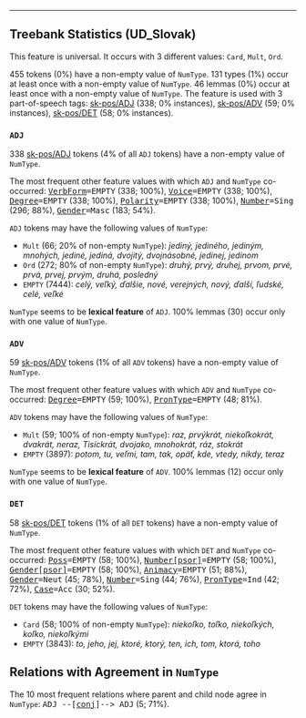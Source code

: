 

--------------------------------------------------------------------------------

## Treebank Statistics (UD_Slovak)

This feature is universal.
It occurs with 3 different values: `Card`, `Mult`, `Ord`.

455 tokens (0%) have a non-empty value of `NumType`.
131 types (1%) occur at least once with a non-empty value of `NumType`.
46 lemmas (0%) occur at least once with a non-empty value of `NumType`.
The feature is used with 3 part-of-speech tags: [sk-pos/ADJ]() (338; 0% instances), [sk-pos/ADV]() (59; 0% instances), [sk-pos/DET]() (58; 0% instances).

### `ADJ`

338 [sk-pos/ADJ]() tokens (4% of all `ADJ` tokens) have a non-empty value of `NumType`.

The most frequent other feature values with which `ADJ` and `NumType` co-occurred: <tt><a href="VerbForm.html">VerbForm</a>=EMPTY</tt> (338; 100%), <tt><a href="Voice.html">Voice</a>=EMPTY</tt> (338; 100%), <tt><a href="Degree.html">Degree</a>=EMPTY</tt> (338; 100%), <tt><a href="Polarity.html">Polarity</a>=EMPTY</tt> (338; 100%), <tt><a href="Number.html">Number</a>=Sing</tt> (296; 88%), <tt><a href="Gender.html">Gender</a>=Masc</tt> (183; 54%).

`ADJ` tokens may have the following values of `NumType`:

* `Mult` (66; 20% of non-empty `NumType`): <em>jediný, jediného, jediným, mnohých, jediné, jediná, dvojitý, dvojnásobné, jedinej, jedinom</em>
* `Ord` (272; 80% of non-empty `NumType`): <em>druhý, prvý, druhej, prvom, prvé, prvá, prvej, prvým, druhá, posledný</em>
* `EMPTY` (7444): <em>celý, veľký, ďalšie, nové, verejných, nový, ďalší, ľudské, celé, veľké</em>

`NumType` seems to be **lexical feature** of `ADJ`. 100% lemmas (30) occur only with one value of `NumType`.

### `ADV`

59 [sk-pos/ADV]() tokens (1% of all `ADV` tokens) have a non-empty value of `NumType`.

The most frequent other feature values with which `ADV` and `NumType` co-occurred: <tt><a href="Degree.html">Degree</a>=EMPTY</tt> (59; 100%), <tt><a href="PronType.html">PronType</a>=EMPTY</tt> (48; 81%).

`ADV` tokens may have the following values of `NumType`:

* `Mult` (59; 100% of non-empty `NumType`): <em>raz, prvýkrát, niekoľkokrát, dvakrát, neraz, Tisíckrát, dvojako, mnohokrát, ráz, stokrát</em>
* `EMPTY` (3897): <em>potom, tu, veľmi, tam, tak, opäť, kde, vtedy, nikdy, teraz</em>

`NumType` seems to be **lexical feature** of `ADV`. 100% lemmas (12) occur only with one value of `NumType`.

### `DET`

58 [sk-pos/DET]() tokens (1% of all `DET` tokens) have a non-empty value of `NumType`.

The most frequent other feature values with which `DET` and `NumType` co-occurred: <tt><a href="Poss.html">Poss</a>=EMPTY</tt> (58; 100%), <tt><a href="Number[psor].html">Number[psor]</a>=EMPTY</tt> (58; 100%), <tt><a href="Gender[psor].html">Gender[psor]</a>=EMPTY</tt> (58; 100%), <tt><a href="Animacy.html">Animacy</a>=EMPTY</tt> (51; 88%), <tt><a href="Gender.html">Gender</a>=Neut</tt> (45; 78%), <tt><a href="Number.html">Number</a>=Sing</tt> (44; 76%), <tt><a href="PronType.html">PronType</a>=Ind</tt> (42; 72%), <tt><a href="Case.html">Case</a>=Acc</tt> (30; 52%).

`DET` tokens may have the following values of `NumType`:

* `Card` (58; 100% of non-empty `NumType`): <em>niekoľko, toľko, niekoľkých, koľko, niekoľkými</em>
* `EMPTY` (3843): <em>to, jeho, jej, ktoré, ktorý, ten, ich, tom, ktorá, toho</em>

## Relations with Agreement in `NumType`

The 10 most frequent relations where parent and child node agree in `NumType`:
<tt>ADJ --[<a href="../dep/conj.html">conj</a>]--> ADJ</tt> (5; 71%).


